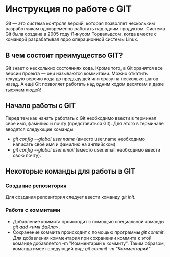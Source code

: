 # **Инструкция по работе с GIT**

Git — это система контроля версий, которая позволяет нескольким разработчикам одновременно работать над одним продуктом. Система Git была создана в 2005 году Линусом Торвальдсом, когда вместе с командой разрабатывал ядро операционной системы Linux.

## **В чем состоит преимущество GIT?** 

Git знает о нескольких состояниях кода. Кроме того, в Git хранятся все версии проекта — они называются коммитами. Можно откатить текущую версию кода до предыдущей или сразу на несколько шагов назад. А ещё Git позволяет работать над одним кодом десяткам и даже тысячам людей!

## **Начало работы с GIT** 

Перед тем как начать работать с Git необходимо ввести в терминал свое имя, фамилию и почту (представиться Git). Для этого в терминале вводятся следующие команды:
* *git config --global user.name* (вместо user.name необходимо написать своё имя и фамилию на английском)
* *git config --global user.email* (вместо user.email необходимо ввести свою почту).

## **Некоторые команды для работы в GIT**   
  
### **Создание репозитория**

Для создания репозитория следует ввести команду *git init*.

### **Работа с коммитами**

* Добавление коммита происходит с помощью специальной команды *git add <имя файла>*.
* Сохранение коммита происходит с помощью программы *git commit*. Для добавления комментария при сохранении коммита к этой команде добавляется -m "Комментарий к коммиту". Таким образом, команда имеет следующий вид: *git commit -m "Комментарий"*



